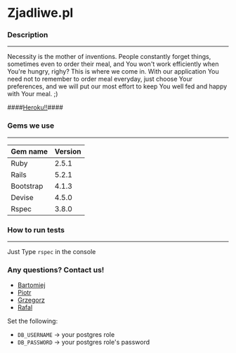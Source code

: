 # Zjadliwe.pl #

### Description ###
----
Necessity is the mother of inventions. People constantly forget things, sometimes even to order their meal, and You won't work efficiently when You're hungry, righy?
This is where we come in. 
With our application You need not to remember to order meal everyday, just choose Your preferences, and we will put our most effort to keep You well fed and happy with Your meal. ;)

####[Heroku!!](http://zjadliwe.herokuapp.com/)####

### Gems we use ###
----
Gem name  | Version
----------|--------
Ruby      | 2.5.1
Rails     | 5.2.1
Bootstrap | 4.1.3
Devise    | 4.5.0
Rspec     | 3.8.0

### How to run tests ###
----
Just Type `rspec` in the console

### Any questions? Contact us! ###

* [Bartomiej](https://github.com/returnv01d)
* [Piotr](https://github.com/pgorni)
* [Grzegorz](https://github.com/kompnet)
* [Rafal](https://github.com/Lemcur)

Set the following:
- `DB_USERNAME` -> your postgres role
- `DB_PASSWORD` -> your postgres role's password